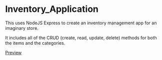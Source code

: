 # Inventory_Application

This uses NodeJS Express to create an inventory management app for an imaginary store.

It includes all of the CRUD (create, read, update, delete) methods for both the items and the categories.

[Preview](https://inventorygame-application.up.railway.app/)
